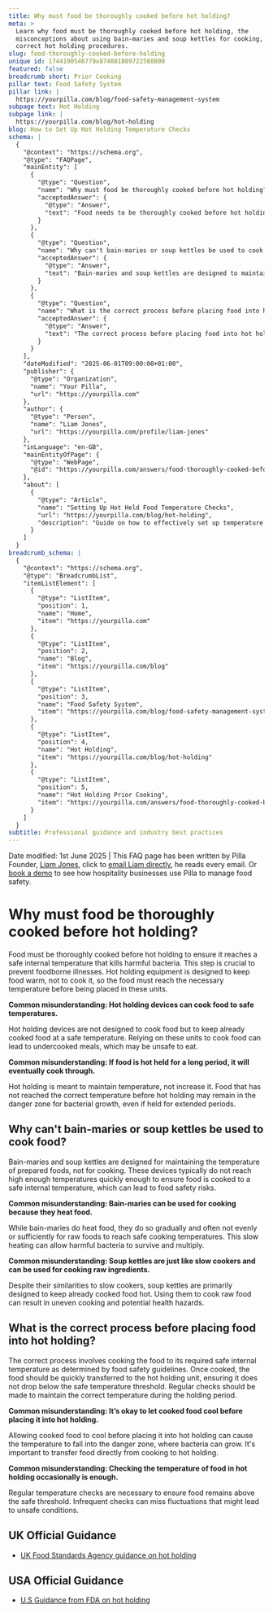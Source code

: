 ```yaml
---
title: Why must food be thoroughly cooked before hot holding?
meta: >
  Learn why food must be thoroughly cooked before hot holding, the
  misconceptions about using bain-maries and soup kettles for cooking, and the
  correct hot holding procedures.
slug: food-thoroughly-cooked-before-holding
unique id: 1744190546779x874081889722588800
featured: false
breadcrumb short: Prior Cooking
pillar text: Food Safety System
pillar link: |
  https://yourpilla.com/blog/food-safety-management-system
subpage text: Hot Holding
subpage link: |
  https://yourpilla.com/blog/hot-holding
blog: How to Set Up Hot Holding Temperature Checks
schema: |
  {
    "@context": "https://schema.org",
    "@type": "FAQPage",
    "mainEntity": [
      {
        "@type": "Question",
        "name": "Why must food be thoroughly cooked before hot holding?",
        "acceptedAnswer": {
          "@type": "Answer",
          "text": "Food needs to be thoroughly cooked before hot holding to reach a safe internal temperature that kills harmful bacteria. This is vital to prevent foodborne illnesses. Hot holding equipment is intended to keep food warm, not to cook it, so food must be at the correct temperature before placement in these units."
        }
      },
      {
        "@type": "Question",
        "name": "Why can't bain-maries or soup kettles be used to cook food?",
        "acceptedAnswer": {
          "@type": "Answer",
          "text": "Bain-maries and soup kettles are designed to maintain the temperature of prepared foods, not for cooking. They often do not reach high enough temperatures quickly enough to ensure food is cooked to a safe internal temperature, potentially causing food safety risks."
        }
      },
      {
        "@type": "Question",
        "name": "What is the correct process before placing food into hot holding?",
        "acceptedAnswer": {
          "@type": "Answer",
          "text": "The correct process before placing food into hot holding involves cooking the food to its required safe internal temperature as specified by food safety guidelines. Once cooked, the food should be promptly transferred to the hot holding unit to ensure it remains above the safe temperature threshold. It is also important to frequently check and maintain the correct temperature throughout the holding period."
        }
      }
    ],
    "dateModified": "2025-06-01T09:00:00+01:00",
    "publisher": {
      "@type": "Organization",
      "name": "Your Pilla",
      "url": "https://yourpilla.com"
    },
    "author": {
      "@type": "Person",
      "name": "Liam Jones",
      "url": "https://yourpilla.com/profile/liam-jones"
    },
    "inLanguage": "en-GB",
    "mainEntityOfPage": {
      "@type": "WebPage",
      "@id": "https://yourpilla.com/answers/food-thoroughly-cooked-before-holding"
    },
    "about": [
      {
        "@type": "Article",
        "name": "Setting Up Hot Held Food Temperature Checks",
        "url": "https://yourpilla.com/blog/hot-holding",
        "description": "Guide on how to effectively set up temperature checks for hot held foods to ensure compliance and food safety."
      }
    ]
  }
breadcrumb_schema: |
  {
    "@context": "https://schema.org",
    "@type": "BreadcrumbList",
    "itemListElement": [
      {
        "@type": "ListItem",
        "position": 1,
        "name": "Home",
        "item": "https://yourpilla.com"
      },
      {
        "@type": "ListItem",
        "position": 2,
        "name": "Blog",
        "item": "https://yourpilla.com/blog"
      },
      {
        "@type": "ListItem",
        "position": 3,
        "name": "Food Safety System",
        "item": "https://yourpilla.com/blog/food-safety-management-system"
      },
      {
        "@type": "ListItem",
        "position": 4,
        "name": "Hot Holding",
        "item": "https://yourpilla.com/blog/hot-holding"
      },
      {
        "@type": "ListItem",
        "position": 5,
        "name": "Hot Holding Prior Cooking",
        "item": "https://yourpilla.com/answers/food-thoroughly-cooked-before-holding"
      }
    ]
  }
subtitle: Professional guidance and industry best practices
---
```


Date modified: 1st June 2025 | This FAQ page has been written by Pilla Founder, [Liam Jones](https://yourpilla.com/profile/liam-jones), click to [email Liam directly](https://mailto:liam@yourpilla.com/), he reads every email. Or [book a demo](https://calendly.com/pilla/demo) to see how hospitality businesses use Pilla to manage food safety.

# Why must food be thoroughly cooked before hot holding?

Food must be thoroughly cooked before hot holding to ensure it reaches a safe internal temperature that kills harmful bacteria. This step is crucial to prevent foodborne illnesses. Hot holding equipment is designed to keep food warm, not to cook it, so the food must reach the necessary temperature before being placed in these units.

**Common misunderstanding: Hot holding devices can cook food to safe temperatures.**

Hot holding devices are not designed to cook food but to keep already cooked food at a safe temperature. Relying on these units to cook food can lead to undercooked meals, which may be unsafe to eat.

**Common misunderstanding: If food is hot held for a long period, it will eventually cook through.**

Hot holding is meant to maintain temperature, not increase it. Food that has not reached the correct temperature before hot holding may remain in the danger zone for bacterial growth, even if held for extended periods.

## Why can't bain-maries or soup kettles be used to cook food?

Bain-maries and soup kettles are designed for maintaining the temperature of prepared foods, not for cooking. These devices typically do not reach high enough temperatures quickly enough to ensure food is cooked to a safe internal temperature, which can lead to food safety risks.

**Common misunderstanding: Bain-maries can be used for cooking because they heat food.**

While bain-maries do heat food, they do so gradually and often not evenly or sufficiently for raw foods to reach safe cooking temperatures. This slow heating can allow harmful bacteria to survive and multiply.

**Common misunderstanding: Soup kettles are just like slow cookers and can be used for cooking raw ingredients.**

Despite their similarities to slow cookers, soup kettles are primarily designed to keep already cooked food hot. Using them to cook raw food can result in uneven cooking and potential health hazards.

## What is the correct process before placing food into hot holding?

The correct process involves cooking the food to its required safe internal temperature as determined by food safety guidelines. Once cooked, the food should be quickly transferred to the hot holding unit, ensuring it does not drop below the safe temperature threshold. Regular checks should be made to maintain the correct temperature during the holding period.

**Common misunderstanding: It’s okay to let cooked food cool before placing it into hot holding.**

Allowing cooked food to cool before placing it into hot holding can cause the temperature to fall into the danger zone, where bacteria can grow. It's important to transfer food directly from cooking to hot holding.

**Common misunderstanding: Checking the temperature of food in hot holding occasionally is enough.**

Regular temperature checks are necessary to ensure food remains above the safe threshold. Infrequent checks can miss fluctuations that might lead to unsafe conditions.

## UK Official Guidance

-   [UK Food Standards Agency guidance on hot holding](https://www.food.gov.uk/sites/default/files/media/document/hot-holding.pdf)

## USA Official Guidance

-   [U.S Guidance from FDA on hot holding](https://www.fda.gov/media/84739/download#:~:text=Hot%20foods%20should%20be%20kept,140%20%C2%B0F%20or%20warmer.&text=Use%20a%20food%20thermometer%20to,slow%20cookers%2C%20and%20warming%20trays.)
